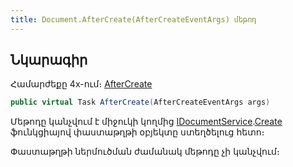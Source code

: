 ```yaml
---
title: Document.AfterCreate(AfterCreateEventArgs) մեթոդ
---
```


## Նկարագիր

Համարժեքը 4x-ում։ [AfterCreate](https://armsoft.github.io/as4x-docs/HTM/ProgrGuide/ScriptProcs/AfterCreate.html)

```c#
public virtual Task AfterCreate(AfterCreateEventArgs args)
```

Մեթոդը կանչվում է միջուկի կողմից [IDocumentService](../../services/IDocumentService.md).[Create](../../services/IDocumentService/Create.md) ֆունկցիայով փաստաթղթի օբյեկտը ստեղծելուց հետո։

Փաստաթղթի ներմուծման ժամանակ մեթոդը չի կանչվում։

